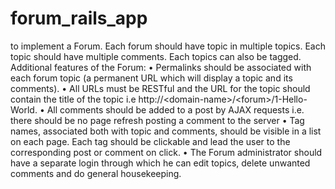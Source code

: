 forum_rails_app
===============

to implement a Forum.  Each forum should have topic in multiple topics. Each topic should have multiple comments. Each topics can also be tagged.  Additional features of the Forum:  • Permalinks should be associated with each forum topic (a permanent URL which will display a topic and its comments). • All URLs must be RESTful and the URL for the topic should contain the title of the topic i.e http://&lt;domain-name>/&lt;forum>/1-Hello-World. • All comments should be added to a post by AJAX requests i.e. there should be no page refresh posting a comment to the server • Tag names, associated both with topic and comments, should be visible in a list on each page. Each tag should be clickable and lead  the user to the corresponding post or comment on click. • The Forum administrator should have a separate login through which he can edit topics, delete unwanted comments and do general housekeeping.
